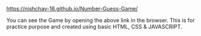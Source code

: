  https://nishchay-16.github.io/Number-Guess-Game/

You can see the Game by opening the above link in the browser.
This is for practice purpose and created using basic HTML, CSS & JAVASCRIPT.
